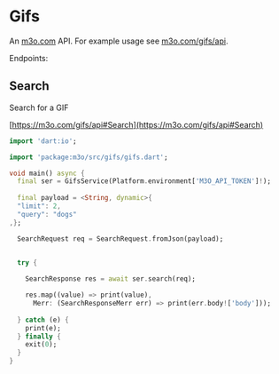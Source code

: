 # Gifs

An [m3o.com](https://m3o.com) API. For example usage see [m3o.com/gifs/api](https://m3o.com/gifs/api).

Endpoints:

## Search

Search for a GIF


[https://m3o.com/gifs/api#Search](https://m3o.com/gifs/api#Search)

```dart
import 'dart:io';

import 'package:m3o/src/gifs/gifs.dart';

void main() async {
  final ser = GifsService(Platform.environment['M3O_API_TOKEN']!);
 
  final payload = <String, dynamic>{
  "limit": 2,
  "query": "dogs"
,};

  SearchRequest req = SearchRequest.fromJson(payload);

  
  try {

	SearchResponse res = await ser.search(req);

    res.map((value) => print(value),
	  Merr: (SearchResponseMerr err) => print(err.body!['body']));	
  
  } catch (e) {
    print(e);
  } finally {
    exit(0);
  }
}
```
